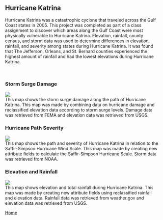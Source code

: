 ## Hurricane Katrina
Hurricane Katrina was a catastrophic cyclone that traveled across the Gulf Coast states in 2005. This project was completed as part of a class assignment to discover which areas along the Gulf Coast were most physically vulnerable to Hurricane Katrina. Elevation, rainfall, county census, and storm data was used to determine differences in elevation, rainfall, and severity among states during Hurricane Katrina. It was found that The Jefferson, Orleans, and St. Bernard counties experienced the highest amount of rainfall and had the lowest elevations during Hurricane Katrina.

<br>

### Storm Surge Damage
<img src="https://github.com/user-attachments/assets/19a912a3-0f71-49ba-991b-00daeb1caf41">
<br> This map shows the storm surge damage along the path of Hurricane Katrina. This map was made by combining data on hurricane damage and reclassified elevation data according to storm surge levels. Damage data was retrieved from FEMA and elevation data was retrieved from USGS. 

### Hurricane Path Severity
<img src="https://github.com/user-attachments/assets/55fca99c-28d9-43ed-b036-3212dde45007">
<br>
This map shows the path and severity of Hurricane Katrina in relation to the Saffir-Simpson Hurricane Wind Scale. This map was made by creating new attribute fields to calculate the Saffir-Simpson Hurricane Scale. Storm data was retrieved from NOAA. 


### Elevation and Rainfall
<img src="https://github.com/user-attachments/assets/312a2d52-099f-420f-8e81-8eb71344665f">
<br>
This map shows elevation and total rainfall during Hurricane Katrina. This map was made by creating new attribute fields using reclassified rainfall and elevation data. Rainfall data was retrieved from weather.gov and elevation data was retrieved from USGS.

<br>

[Home](README.md)
